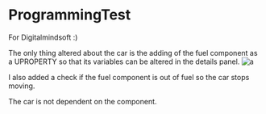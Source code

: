 # ProgrammingTest
For Digitalmindsoft :)

The only thing altered about the car is the adding of the fuel component as a UPROPERTY so that its variables can be altered in the details panel.
![a](https://user-images.githubusercontent.com/35961897/142773715-053e45aa-85a2-4a4c-a073-94c93548409c.png)

I also added a check if the fuel component is out of fuel so the car stops moving.

The car is not dependent on the component.



